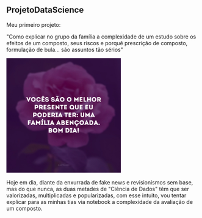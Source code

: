 ## ProjetoDataScience

Meu primeiro projeto:

"Como explicar no grupo da família a complexidade de um estudo sobre os efeitos
de um composto, seus riscos e porquê prescrição de composto, formulação de bula... são assuntos tão sérios"

<img src= 'bomdiafamilia.jpeg' width="300" height="300" >

Hoje em dia, diante da enxurrada de fake news e revisionismos sem base,
mas do que nunca, as duas metades de "Ciência de Dados" têm que ser valorizadas,
multiplicadas e popularizadas, com esse intuito, vou tentar explicar para as minhas
tias via notebook a complexidade da avaliação de um composto.
